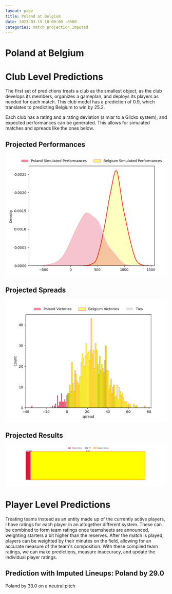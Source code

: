 ```yaml
---  
layout: page  
title: Poland at Belgium  
date: 2023-03-19 18:00:00 -0500  
categories: match projection imputed  
---
```

# Poland at Belgium

# Club Level Predictions


The first set of predictions treats a club as the smallest object, as the club develops its members, organizes a gameplan, and deploys its players as needed for each match. This club model has a prediction of 0.9, which translates to predicting Belgium to win by 25.2.

Each club has a rating and a rating deviation (simiar to a Glicko system), and expected performances can be generated. This allows for simulated matches and spreads like the ones below.
## Projected Performances


![Projected Performances](plots/performances_2023-03-19-Belgium-Poland.png)
## Projected Spreads


![Projected Spreads](plots/spreads_2023-03-19-Belgium-Poland.png)
## Projected Results


![Projected Results](plots/resultbar_2023-03-19-Belgium-Poland.png)
# Player Level Predictions


Treating teams instead as an entity made up of the currently active players, I have ratings for each player in an altogether different system. These can be combined to form team ratings once teamsheets are announced, weighting starters a bit higher than the reserves. After the match is played, players can be weighted by their minutes on the field, allowing for an accurate measure of the team's composition. With these compiled team ratings, we can make predictions, measure inaccuracy, and update the individual player ratings.
## Prediction with Imputed Lineups: Poland by 29.0


Poland by 33.0 on a neutral pitch

